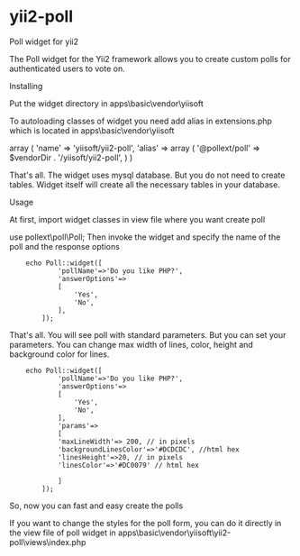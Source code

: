 # yii2-poll
Poll widget for yii2

The Poll widget for the Yii2 framework allows you to create custom polls for authenticated users to vote on.

Installing 

Put the widget directory in apps\basic\vendor\yiisoft

To autoloading classes of widget you need add alias in extensions.php which is located in apps\basic\vendor\yiisoft

  array (
    'name' => 'yiisoft/yii2-poll',
    'alias' =>
        array (
            '@pollext/poll' => $vendorDir . '/yiisoft/yii2-poll',
            )
      )
  
That's all. The widget uses mysql database. But you do not need to create tables. Widget itself will create all the necessary tables in your database.

Usage 

At first, import widget classes in view file where you want create poll

use pollext\poll\Poll;
Then invoke the widget and specify the name of the poll and the response options


        echo Poll::widget([
                'pollName'=>'Do you like PHP?',
                'answerOptions'=>
                [
                    'Yes',
                    'No',
                ],
            ]); 
    
    
That's all. You will see poll with standard parameters. But you can set your parameters. You can change max width of lines, color, height and background color for lines.


        echo Poll::widget([
                'pollName'=>'Do you like PHP?',
                'answerOptions'=>
                [
                    'Yes',
                    'No',
                ],
                'params'=>
                [
                'maxLineWidth'=> 200, // in pixels
                'backgroundLinesColor'=>'#DCDCDC', //html hex 
                'linesHeight'=>20, // in pixels
                'linesColor'=>'#DC0079' // html hex 
 
                ]
            ]); 
    
So, now you can fast and easy create the polls

If you want to change the styles for the poll form, you can do it directly in the view file of poll widget in apps\basic\vendor\yiisoft\yii2-poll\views\index.php
